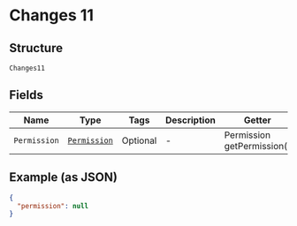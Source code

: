 
# Changes 11

## Structure

`Changes11`

## Fields

| Name | Type | Tags | Description | Getter | Setter |
|  --- | --- | --- | --- | --- | --- |
| `Permission` | [`Permission`](../../doc/models/permission.md) | Optional | - | Permission getPermission() | setPermission(Permission permission) |

## Example (as JSON)

```json
{
  "permission": null
}
```


